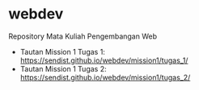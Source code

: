 # webdev
Repository Mata Kuliah Pengembangan Web

- Tautan Mission 1 Tugas 1: https://sendist.github.io/webdev/mission1/tugas_1/  
- Tautan Mission 1 Tugas 2: https://sendist.github.io/webdev/mission1/tugas_2/


